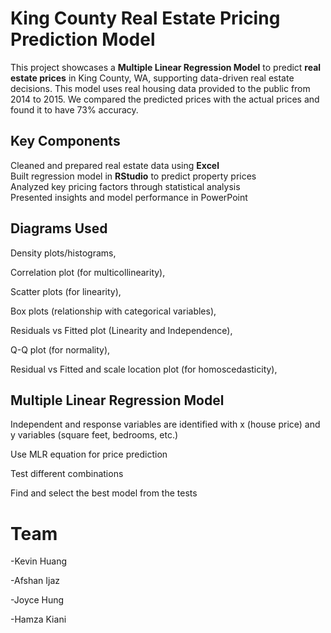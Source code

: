 # King County Real Estate Pricing Prediction Model
This project showcases a **Multiple Linear Regression Model** to predict **real estate prices** in King County, WA, supporting data-driven real estate decisions. This model uses real housing data provided to the public from 2014 to 2015. We compared the predicted prices with the actual prices and found it to have 73% accuracy. 

## Key Components
Cleaned and prepared real estate data using **Excel**  
Built regression model in **RStudio** to predict property prices  
Analyzed key pricing factors through statistical analysis  
Presented insights and model performance in PowerPoint  

## Diagrams Used
Density plots/histograms, 

Correlation plot (for multicollinearity),  

Scatter plots (for linearity), 

Box plots (relationship with categorical variables), 

Residuals vs Fitted plot (Linearity and Independence), 

Q-Q plot (for normality), 

Residual vs Fitted and scale location plot (for homoscedasticity),  

## Multiple Linear Regression Model
Independent and response variables are identified with x (house price) and y variables (square feet, bedrooms, etc.)

Use MLR equation for price prediction 

Test different combinations 

Find and select the best model from the tests

# Team

-Kevin Huang

-Afshan Ijaz

-Joyce Hung

-Hamza Kiani


